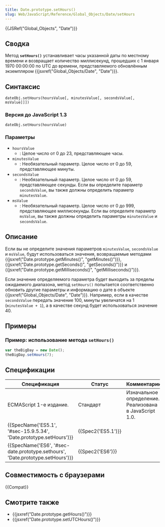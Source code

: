 ```yaml
---
title: Date.prototype.setHours()
slug: Web/JavaScript/Reference/Global_Objects/Date/setHours
---
```


{{JSRef("Global_Objects", "Date")}}

## Сводка

Метод **`setHours()`** устанавливает часы указанной даты по местному времени и возвращает количество миллисекунд, прошедших с 1 января 1970 00:00:00 по UTC до времени, представляемого обновлённым экземпляром {{jsxref("Global_Objects/Date", "Date")}}.

## Синтаксис

```
dateObj.setHours(hoursValue[, minutesValue[, secondsValue[, msValue]]])
```

### Версия до JavaScript 1.3

```
dateObj.setHours(hoursValue)
```

### Параметры

- `hoursValue`
  - : Целое число от 0 до 23, представляющее часы.
- `minutesValue`
  - : Необязательный параметр. Целое число от 0 до 59, представляющее минуты.
- `secondsValue`
  - : Необязательный параметр. Целое число от 0 до 59, представляющее секунды. Если вы определите параметр `secondsValue`, вы также должны определить параметр `minutesValue`.
- `msValue`
  - : Необязательный параметр. Целое число от 0 до 999, представляющее миллисекунды. Если вы определите параметр `msValue`, вы также должны определить параметры `minutesValue` и `secondsValue`.

## Описание

Если вы не определите значения параметров `minutesValue`, `secondsValue` и `msValue`, будут использоваться значения, возвращаемые методами {{jsxref("Date.prototype.getMinutes()", "getMinutes()")}}, {{jsxref("Date.prototype.getSeconds()", "getSeconds()")}} и {{jsxref("Date.prototype.getMilliseconds()", "getMilliseconds()")}}.

Если значение определяемого параметра будет выходить за пределы ожидаемого диапазона, метод `setHours()` попытается соответственно обновить другие параметры и информацию о дате в объекте {{jsxref("Global_Objects/Date", "Date")}}. Например, если в качестве `secondsValue` передать значение 100, минуты увеличатся на 1 (`minutesValue + 1`), а в качестве секунд будет использоваться значение 40.

## Примеры

### Пример: использование метода `setHours()`

```js
var theBigDay = new Date();
theBigDay.setHours(7);
```

## Спецификации

| Спецификация                                                                   | Статус             | Комментарии                                            |
| ------------------------------------------------------------------------------ | ------------------ | ------------------------------------------------------ |
| ECMAScript 1-е издание.                                                        | Стандарт           | Изначальное определение. Реализована в JavaScript 1.0. |
| {{SpecName('ES5.1', '#sec-15.9.5.34', 'Date.prototype.setHours')}}             | {{Spec2('ES5.1')}} |                                                        |
| {{SpecName('ES6', '#sec-date.prototype.sethours', 'Date.prototype.setHours')}} | {{Spec2('ES6')}}   |                                                        |

## Совместимость с браузерами

{{Compat}}

## Смотрите также

- {{jsxref("Date.prototype.getHours()")}}
- {{jsxref("Date.prototype.setUTCHours()")}}
